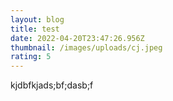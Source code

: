 ```yaml
---
layout: blog
title: test
date: 2022-04-20T23:47:26.956Z
thumbnail: /images/uploads/cj.jpeg
rating: 5
---
```

kjdbfkjads;bf;dasb;f